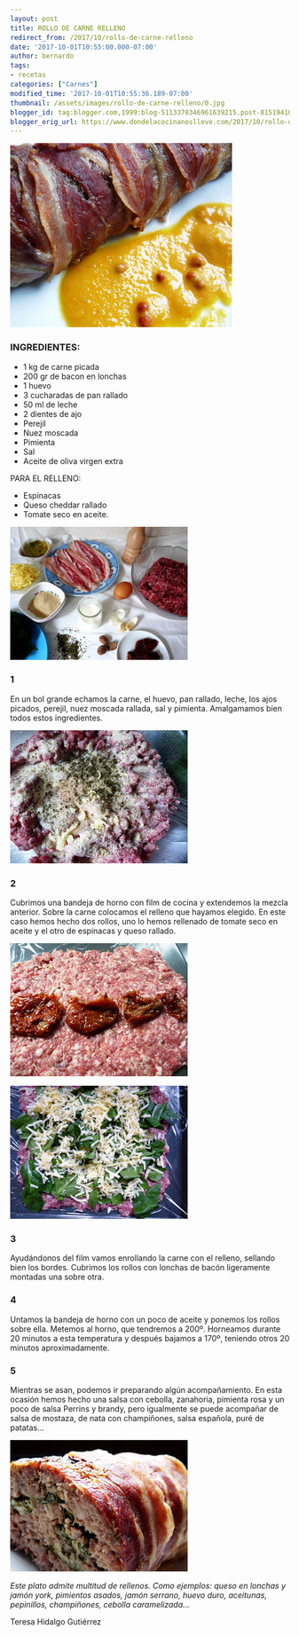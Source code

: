 ```yaml
---
layout: post
title: ROLLO DE CARNE RELLENO
redirect_from: /2017/10/rollo-de-carne-relleno
date: '2017-10-01T10:55:00.000-07:00'
author: bernardo
tags:
- recetas
categories: ["Carnes"]
modified_time: '2017-10-01T10:55:36.189-07:00'
thumbnail: /assets/images/rollo-de-carne-relleno/0.jpg
blogger_id: tag:blogger.com,1999:blog-5113370346961639215.post-8151941065662078047
blogger_orig_url: https://www.dondelacocinanoslleve.com/2017/10/rollo-de-carne-relleno.html
---
```


![](/assets/images/rollo-de-carne-relleno/0.jpg)

  
### INGREDIENTES:
* 1 kg de carne picada
* 200 gr de bacon en lonchas
* 1 huevo
* 3 cucharadas de pan rallado
* 50 ml de leche
* 2 dientes de ajo
* Perejil 
* Nuez moscada
* Pimienta
* Sal
* Aceite de oliva virgen extra  

PARA EL RELLENO:
* Espinacas
* Queso cheddar rallado
* Tomate seco en aceite.  

![](/assets/images/rollo-de-carne-relleno/1.jpg)

  

### 1

En un bol grande echamos la carne, el huevo, pan rallado, leche, los ajos picados, perejil, nuez moscada rallada, sal y pimienta. Amalgamamos bien todos estos ingredientes.  

![](/assets/images/rollo-de-carne-relleno/2.jpg)

  

### 2

Cubrimos una bandeja de horno con film de cocina y extendemos la mezcla anterior. Sobre la carne colocamos el relleno que hayamos elegido. En este caso hemos hecho dos rollos, uno lo hemos rellenado de tomate seco en aceite y el otro de espinacas y queso rallado.  

![](/assets/images/rollo-de-carne-relleno/3.jpg)

  

![](/assets/images/rollo-de-carne-relleno/4.jpg)

  

### 3

Ayudándonos del film vamos enrollando la carne con el relleno, sellando bien los bordes. Cubrimos los rollos con lonchas de bacón ligeramente montadas una sobre otra.  

### 4

Untamos la bandeja de horno con un poco de aceite y ponemos los rollos sobre ella. Metemos al horno, que tendremos a 200º. Horneamos durante 20 minutos a esta temperatura y después bajamos a 170º, teniendo otros 20 minutos aproximadamente.  

### 5

Mientras se asan, podemos ir preparando algún acompañamiento. En esta ocasión hemos hecho una salsa con cebolla, zanahoria, pimienta rosa y un poco de salsa Perrins y brandy, pero igualmente se puede acompañar de salsa de mostaza, de nata con champiñones, salsa española, puré de patatas…  

![](/assets/images/rollo-de-carne-relleno/5.jpg)

  
_Este plato admite multitud de rellenos. Como ejemplos: queso en lonchas y jamón york, pimientos asados, jamón serrano, huevo duro, aceitunas, pepinillos, champiñones, cebolla caramelizada…_  
  
Teresa Hidalgo Gutiérrez
